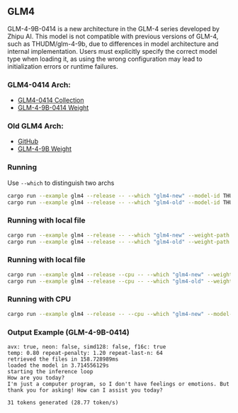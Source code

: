 ## GLM4
GLM-4-9B-0414 is a new architecture in the GLM-4 series developed by Zhipu AI. This model is not compatible with previous versions of GLM-4, such as THUDM/glm-4-9b, due to differences in model architecture and internal implementation. Users must explicitly specify the correct model type when loading it, as using the wrong configuration may lead to initialization errors or runtime failures.

### GLM4-0414 Arch:

- [GLM4-0414 Collection](https://huggingface.co/collections/THUDM/glm-4-0414-67f3cbcb34dd9d252707cb2e)
- [GLM-4-9B-0414 Weight](https://huggingface.co/THUDM/GLM-4-9B-0414)

### Old GLM4 Arch:

- [GitHub](https://github.com/THUDM/GLM4)
- [GLM-4-9B Weight](https://huggingface.co/THUDM/glm-4-9b)

### Running
Use `--which` to distinguish two archs

```bash
cargo run --example glm4 --release -- --which "glm4-new" --model-id THUDM/GLM-4-9B-0414 --prompt "How are you today?"
cargo run --example glm4 --release -- --which "glm4-old" --model-id THUDM/glm-4-9b --prompt "How are you today?"
```

### Running with local file

```bash
cargo run --example glm4 --release -- --which "glm4-new" --weight-path /path/GLM-4-9B-0414 --prompt "How are you today?"
cargo run --example glm4 --release -- --which "glm4-old" --weight-path /path/glm-4-9b --prompt "How are you today?"
```

### Running with local file

```bash
cargo run --example glm4 --release --cpu -- --which "glm4-new" --weight-path /path/GLM-4-9B-0414 --prompt "How are you today?"
cargo run --example glm4 --release --cpu -- --which "glm4-old" --weight-path /path/glm-4-9b --prompt "How are you today?"
```

### Running with CPU
```bash
cargo run --example glm4 --release -- --cpu --which "glm4-new" --model-id THUDM/GLM-4-9B-0414 --prompt "How are you today?"
```

### Output Example (GLM-4-9B-0414)
```
avx: true, neon: false, simd128: false, f16c: true
temp: 0.80 repeat-penalty: 1.20 repeat-last-n: 64
retrieved the files in 158.728989ms
loaded the model in 3.714556129s
starting the inference loop
How are you today?
I'm just a computer program, so I don't have feelings or emotions. But thank you for asking! How can I assist you today?

31 tokens generated (28.77 token/s)
```